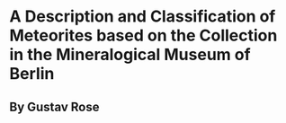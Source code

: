 # A Description and Classification of Meteorites based on the Collection in the Mineralogical Museum of Berlin

## By Gustav Rose
